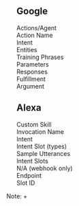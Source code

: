 <div width="100%" style="display: flexbox; justify-content: space-between;">
<ul style="width: 40%; list-style: none;" class="google">
<h2>Google</h2>
<li>Actions/Agent</li>
<li>Action Name</li>
<li>Intent</li>
<li>Entities</li>
<li>Training Phrases</li>
<li>Parameters</li>
<li>Responses</li>
<li>Fulfillment</li>
<li>Argument</li>
</ul>
<ul style="width: 40%; list-style: none;" class="alexa">
<h2>Alexa</h2>
<li>Custom Skill</li>
<li>Invocation Name</li>
<li>Intent</li>
<li>Intent Slot (types)</li>
<li>Sample Utterances</li>
<li>Intent Slots</li>
<li>N/A (webhook only)</li>
<li>Endpoint</li>
<li>Slot ID</li>
</ul>
</div>

Note:
+